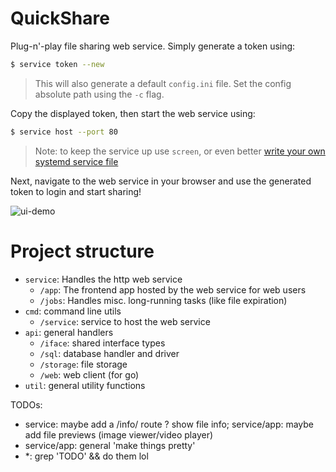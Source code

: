 # QuickShare

Plug-n'-play file sharing web service. Simply generate a token using:

```sh
$ service token --new
```
> This will also generate a default `config.ini` file. Set the config absolute path using the `-c` flag.

Copy the displayed token, then start the web service using:

```sh
$ service host --port 80
```
> Note: to keep the service up use `screen`, or even better [write your own systemd service file](https://wiki.debian.org/systemd/Services)

Next, navigate to the web service in your browser and use the generated token to login and start sharing!

![ui-demo](https://user-images.githubusercontent.com/28796526/218421002-9471d84c-5ab1-435a-98cf-58049822fbab.gif)

# Project structure

- `service`: Handles the http web service
    - `/app`: The frontend app hosted by the web service for web users
    - `/jobs`: Handles misc. long-running tasks (like file expiration)
- `cmd`: command line utils
    - `/service`: service to host the web service
- `api`: general handlers
    - `/iface`: shared interface types
    - `/sql`: database handler and driver
    - `/storage`: file storage
    - `/web`: web client (for go)
- `util`: general utility functions

TODOs:
- service: maybe add a /info/ route ? show file info; service/app: maybe add file previews (image viewer/video player)
- service/app: general 'make things pretty'
- *: grep 'TODO' && do them lol